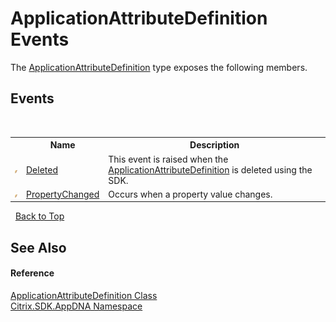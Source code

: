 # ApplicationAttributeDefinition Events
 

The <a href="T_Citrix_SDK_AppDNA_ApplicationAttributeDefinition">ApplicationAttributeDefinition</a> type exposes the following members.


## Events
&nbsp;<table><tr><th></th><th>Name</th><th>Description</th></tr><tr><td>![Public event](media/pubevent.gif "Public event")</td><td><a href="E_Citrix_SDK_AppDNA_ApplicationAttributeDefinition_Deleted">Deleted</a></td><td>
This event is raised when the <a href="T_Citrix_SDK_AppDNA_ApplicationAttributeDefinition">ApplicationAttributeDefinition</a> is deleted using the SDK.</td></tr><tr><td>![Public event](media/pubevent.gif "Public event")</td><td><a href="E_Citrix_SDK_AppDNA_ApplicationAttributeDefinition_PropertyChanged">PropertyChanged</a></td><td>
Occurs when a property value changes.</td></tr></table>&nbsp;
<a href="#applicationattributedefinition-events">Back to Top</a>

## See Also


#### Reference
<a href="T_Citrix_SDK_AppDNA_ApplicationAttributeDefinition">ApplicationAttributeDefinition Class</a><br /><a href="N_Citrix_SDK_AppDNA">Citrix.SDK.AppDNA Namespace</a><br />